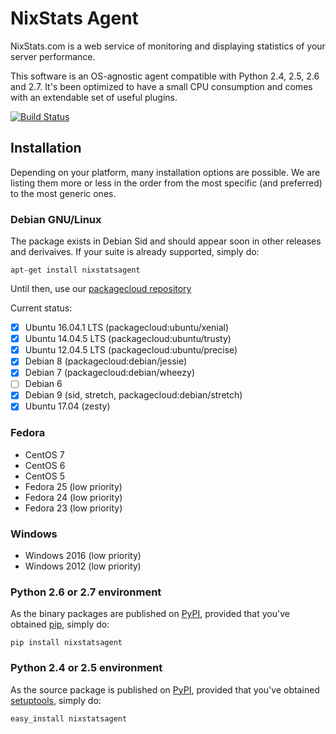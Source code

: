 NixStats Agent
==============

NixStats.com is a web service of monitoring and displaying statistics of
your server performance.

This software is an OS-agnostic agent compatible with Python 2.4, 2.5, 2.6 and 2.7.
It's been optimized to have a small CPU consumption and comes with an
extendable set of useful plugins.

[![Build Status](https://travis-ci.org/NIXStats/nixstatsagent.svg?branch=master)](https://travis-ci.org/NIXStats/nixstatsagent)

Installation
------------

Depending on your platform, many installation options are possible. We
are listing them more or less in the order from the most specific (and
preferred) to the most generic ones.

### Debian GNU/Linux

The package exists in Debian Sid and should appear soon in other releases
and derivaives. If your suite is already supported, simply do:

```
apt-get install nixstatsagent
```

Until then, use our [packagecloud repository](https://packagecloud.io/btbroot/nixstats/install#bash)

Current status:

- [x] Ubuntu 16.04.1 LTS (packagecloud:ubuntu/xenial)
- [x] Ubuntu 14.04.5 LTS (packagecloud:ubuntu/trusty)
- [x] Ubuntu 12.04.5 LTS (packagecloud:ubuntu/precise)
- [x] Debian 8 (packagecloud:debian/jessie)
- [x] Debian 7 (packagecloud:debian/wheezy)
- [ ] Debian 6
- [x] Debian 9 (sid, stretch, packagecloud:debian/stretch)
- [x] Ubuntu 17.04 (zesty)

### Fedora

-   CentOS 7
-   CentOS 6
-   CentOS 5
-   Fedora 25 (low priority)
-   Fedora 24 (low priority)
-   Fedora 23 (low priority)

### Windows

-   Windows 2016 (low priority)
-   Windows 2012 (low priority)

### Python 2.6 or 2.7 environment

As the binary packages are published on [PyPI](https://pypi.python.org/pypi),
provided that you've obtained [pip](https://pip.pypa.io/en/latest/installing/),
simply do:

```
pip install nixstatsagent
```

### Python 2.4 or 2.5 environment

As the source package is published on [PyPI](https://pypi.python.org/pypi),
provided that you've obtained [setuptools](https://pypi.python.org/pypi/setuptools#installation-instructions),
simply do:

```
easy_install nixstatsagent
```



